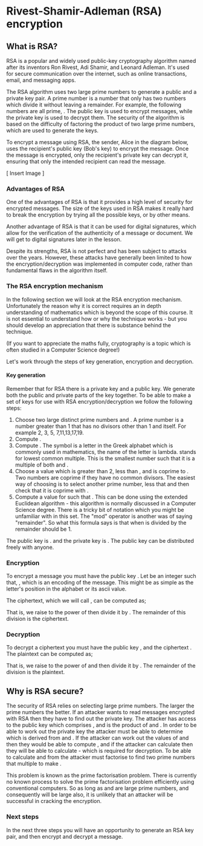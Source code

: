 # Rivest-Shamir-Adleman (RSA) encryption
## What is RSA?
RSA is a popular and widely used public-key cryptography algorithm named after its inventors Ron Rivest, Adi Shamir, and Leonard Adleman. It's used for secure communication over the internet, such as online transactions, email, and messaging apps.

The RSA algorithm uses two large prime numbers to generate a public and a private key pair. A prime number is a number that only has two numbers which divide it without leaving a remainder. For example, the following numbers are all prime, . The public key is used to encrypt messages, while the private key is used to decrypt them. The security of the algorithm is based on the difficulty of factoring the product of two large prime numbers, which are used to generate the keys.

To encrypt a message using RSA, the sender, Alice in the diagram below,  uses the recipient's public key (Bob's key) to encrypt the message. Once the message is encrypted, only the recipient's private key can decrypt it, ensuring that only the intended recipient can read the message.

[ Insert Image ]

### Advantages of RSA
One of the advantages of RSA is that it provides a high level of security for encrypted messages. The size of the keys used in RSA makes it really hard to break the encryption by trying all the possible keys, or by other means.

Another advantage of RSA is that it can be used for digital signatures, which allow for the verification of the authenticity of a message or document.  We will get to digital signatures later in the lesson.

Despite its strengths, RSA is not perfect and has been subject to attacks over the years. However, these attacks have generally been limited to how the encryption/decryption was implemented in computer code, rather than fundamental flaws in the algorithm itself.

### The RSA encryption mechanism
In the following section we will look at the RSA encryption mechanism. Unfortunately the reason why it is correct requires an in depth understanding of mathematics which is beyond the scope of this course. It is not essential to understand how or why the technique works - but you should develop an appreciation that there is substance behind the technique.

(If you want to appreciate the maths fully, cryptography is a topic which is often studied in a Computer Science degree!)

Let's work through the steps of key generation, encryption and decryption.

#### Key generation

Remember that for RSA there is a private key and a public key. We generate both the public and private parts of the key together. To be able to make a set of keys for use with RSA encryption/decryption we follow the following steps:

1. Choose two large distinct prime numbers  and . A prime number is a number greater than 1 that has no divisors other than 1 and itself. For example 2, 3, 5, 7,11,13,17,19.
2. Compute .
3. Compute . The symbol  is a letter in the Greek alphabet which is commonly used in mathematics, the name of the letter is lambda.  stands for lowest common multiple. This is the smallest number such that it is a multiple of both  and .
4. Choose a value  which is greater than 2, less than , and is coprime to . Two numbers are coprime if they have no common divisors.  The easiest way of choosing  is to select another prime number, less that  and then check that it is coprime with .
5. Compute a value for  such that . This can be done using the extended Euclidean algorithm - this algorithm is normally discussed in a Computer Science degree. There is a tricky bit of notation which you might be unfamiliar with in this set. The "mod" operator is another was of saying "remainder". So what this formula says is that when  is divided by  the remainder should be 1.

The public key is . and the private key is . The public key can be distributed freely with anyone.

### Encryption
To encrypt a message you must have the public key . Let  be an integer such that, , which is an encoding of the message. This might be as simple as the letter's position in the alphabet or its ascii value.

The ciphertext, which we will call , can be computed as;


That is, we raise  to the power of  then divide it by . The remainder of this division is the ciphertext.

### Decryption

To decrypt a ciphertext you must have the public key , and the ciphertext . The plaintext can be computed as;


That is, we raise  to the power of  and then divide it by . The remainder of the division is the plaintext.

## Why is RSA secure? 

The security of RSA relies on selecting large  prime numbers. The larger the prime numbers the better. If an attacker wants to read messages encrypted with RSA then they have to find out the private key. The attacker has access to the public key which comprises , and  is the product of  and . In order to be able to work out the private key the attacker must be able to determine  which is derived from  and .  If the attacker can work out the values of  and  then they would be able to compute , and if the attacker can calculate  then they will be able to calculate  - which is required for decryption. To be able to calculate  and  from  the attacker must factorise  to find two prime numbers that multiple to make . 

This problem is known as the prime factorisation problem. There is currently no known process to solve the prime factorisation problem efficiently using conventional computers. So as long as  and  are large prime numbers, and consequently  will be large also,  it is unlikely that an attacker will be successful in cracking the encryption.

### Next steps

In the next three steps you will have an opportunity to generate an RSA key pair, and then encrypt and decrypt a message.
